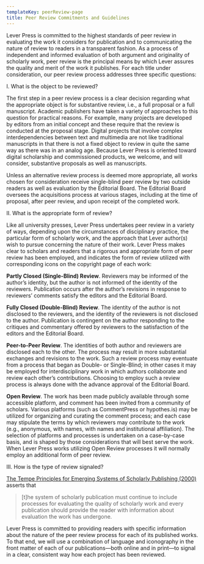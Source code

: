 ```yaml
---
templateKey: peerReview-page
title: Peer Review Commitments and Guidelines
---
```

 Lever Press is committed to the highest standards of peer review in evaluating the work it considers for publication and to communicating the nature of review to readers in a transparent fashion. As a process of independent and informed evaluation of both argument and originality of scholarly work, peer review is the principal means by which Lever assures the quality and merit of the work it publishes. For each title under consideration, our peer review process addresses three specific questions:

I. What is the object to be reviewed?

The first step in a peer review process is a clear decision regarding what the appropriate object is for substantive review, i.e., a full proposal or a full manuscript. Academic publishers have taken a variety of approaches to this question for practical reasons. For example, many projects are developed by editors from an initial concept and these require that the review is conducted at the proposal stage. Digital projects that involve complex interdependencies between text and multimedia are not like traditional manuscripts in that there is not a fixed object to review in quite the same way as there was in an analog age. Because Lever Press is oriented toward digital scholarship and commissioned products, we welcome, and will consider, substantive proposals as well as manuscripts.

Unless an alternative review process is deemed more appropriate, all works chosen for consideration receive single-blind peer review by two outside readers as well as evaluation by the Editorial Board.  The Editorial Board oversees the acquisitions process at various stages, including at the time of proposal, after peer review, and upon receipt of the completed work.

II.  What is the appropriate form of review?

Like all university presses, Lever Press undertakes peer review in a variety of ways, depending upon the circumstances of disciplinary practice, the particular form of scholarly work, and the approach that Lever author(s) wish to pursue concerning the nature of their work. Lever Press makes clear to scholars and readers that a rigorous and appropriate form of peer review has been employed, and indicates the form of review utilized with corresponding icons on the copyright page of each work:

**Partly Closed (Single-Blind) Review**. Reviewers may be informed of the author’s identity, but the author is not informed of the identity of the reviewers. Publication occurs after the author’s revisions in response to reviewers’ comments satisfy the editors and the Editorial Board.

**Fully Closed (Double-Blind) Review**. The identity of the author is not disclosed to the reviewers, and the identity of the reviewers is not disclosed to the author. Publication is contingent on the author responding to the critiques and commentary offered by reviewers to the satisfaction of the editors and the Editorial Board.

**Peer-to-Peer Review**. The identities of both author and reviewers are disclosed each to the other. The process may result in more substantial exchanges and revisions to the work. Such a review process may eventuate from a process that began as Double- or Single-Blind; in other cases it may be employed for interdisciplinary work in which authors collaborate and review each other’s contributions. Choosing to employ such a review process is always done with the advance approval of the Editorial Board.

**Open Review**. The work has been made publicly available through some accessible platform, and comment has been invited from a community of scholars. Various platforms (such as CommentPress or hypothes.is) may be utilized for organizing and curating the comment process; and each case may stipulate the terms by which reviewers may contribute to the work (e.g., anonymous, with names, with names and institutional affiliation). The selection of platforms and processes is undertaken on a case-by-case basis, and is shaped by those considerations that will best serve the work. When Lever Press works utilizing Open Review processes it will normally employ an additional form of peer review.

III. How is the type of review signaled?

[The Tempe Principles for Emerging Systems of Scholarly Publishing (2000)](https://www.arl.org/resources/principles-for-emerging-systems-of-scholarly-publishing/) asserts that

> \[t]he system of scholarly publication must continue to include processes for evaluating the quality of scholarly work and every publication should provide the reader with information about evaluation the work has undergone.

Lever Press is committed to providing readers with specific information about the nature of the peer review process for each of its published works. To that end, we will use a combination of language and iconography in the front matter of each of our publications—both online and in print—to signal in a clear, consistent way how each project has been reviewed.
